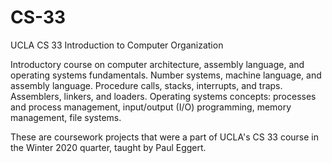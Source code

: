 # CS-33
UCLA CS 33 Introduction to Computer Organization

Introductory course on computer architecture, assembly language, and operating systems fundamentals. Number systems, machine language, and assembly language. Procedure calls, stacks, interrupts, and traps. Assemblers, linkers, and loaders. Operating systems concepts: processes and process management, input/output (I/O) programming, memory management, file systems.

These are coursework projects that were a part of UCLA's CS 33 course in the Winter 2020 quarter, taught by Paul Eggert.